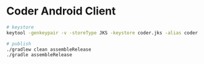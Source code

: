 # Coder Android Client
```sh
# keystore
keytool -genkeypair -v -storeType JKS -keystore coder.jks -alias coder -keyalg RSA -validity 10000

# publish
./gradlew clean assembleRelease
./gradle assembleRelease
```

